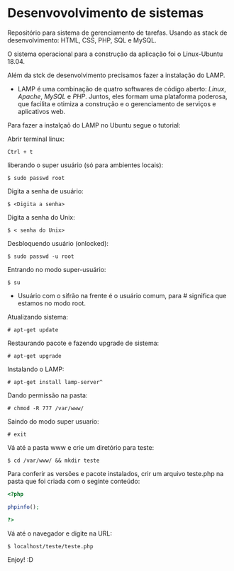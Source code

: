 # Desenvovolvimento de sistemas 

Repositório  para sistema de gerenciamento de tarefas. Usando as stack de desenvolvimento: HTML, CSS, PHP, SQL e MySQL. 

O sistema operacional para a construção da aplicação foi o Linux-Ubuntu 18.04. 

Além da stck de desenvolvimento precisamos fazer a instalação do LAMP. 

* LAMP é uma combinação de quatro softwares de código aberto: *Linux*, *Apache*, *MySQL* e *PHP*. Juntos, eles formam uma plataforma poderosa, que facilita e otimiza a construção e o gerenciamento de serviços e aplicativos web.

Para fazer a instalçaõ do LAMP no Ubuntu segue o tutorial: 

Abrir terminal linux:
~~~
Ctrl + t
~~~

liberando o super usuário (só para ambientes locais): 
~~~Shell script
$ sudo passwd root
~~~

Digita a senha de usuário: 
~~~
$ <Digita a senha>
~~~ 
Digita a senha do Unix: 

~~~Shell script
$ < senha do Unix>
~~~

Desbloquendo usuário (onlocked): 

~~~Shell script
$ sudo passwd -u root 
~~~

Entrando no modo super-usuário: 

~~~Shell script
$ su
~~~

* Usuário com o sifrão na frente é o usuário comum, para # significa que estamos no modo root.

Atualizando sistema:

~~~Shell script
# apt-get update
~~~

Restaurando pacote e fazendo upgrade de sistema: 

~~~Shell script
# apt-get upgrade
~~~

Instalando o LAMP: 
~~~
# apt-get install lamp-server^
~~~

Dando permissão na pasta: 

~~~Shell script
# chmod -R 777 /var/www/
~~~

Saindo do modo super usuario:

~~~Shell script
# exit 
~~~

Vá até a pasta www e crie um diretório para teste: 
~~~Shell script
$ cd /var/www/ && mkdir teste 
~~~

Para conferir as versões e pacote instalados, crir um arquivo teste.php na pasta que foi criada com o seginte conteúdo: 
~~~php
<?php

phpinfo();

?> 
~~~

Vá até o navegador e digite na URL: 

~~~Shell script
$ localhost/teste/teste.php 
~~~

Enjoy! :D



